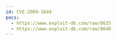 ```yaml
---
id: CVE-2009-1644
pocs:
  - https://www.exploit-db.com/raw/8625
  - https://www.exploit-db.com/raw/8640
---
```

